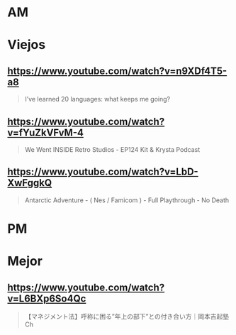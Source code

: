 # AM
# Viejos

## https://www.youtube.com/watch?v=n9XDf4T5-a8

> I’ve learned 20 languages: what keeps me going?

## https://www.youtube.com/watch?v=fYuZkVFvM-4 

> We Went INSIDE Retro Studios - EP124 Kit & Krysta Podcast

## https://www.youtube.com/watch?v=LbD-XwFggkQ 

> Antarctic Adventure - ( Nes / Famicom ) - Full Playthrough - No Death 

# PM
# Mejor

## https://www.youtube.com/watch?v=L6BXp6So4Qc

> 【マネジメント法】呼称に困る”年上の部下”との付き合い方｜岡本吉起塾Ch 
